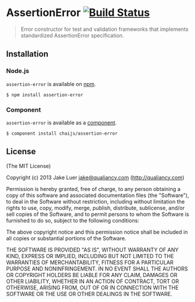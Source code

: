 # AssertionError [![Build Status](https://travis-ci.org/chaijs/assertion-error.svg?branch=master)](https://travis-ci.org/chaijs/assertion-error)

> Error constructor for test and validation frameworks that implements standardized AssertionError specification.

## Installation

### Node.js

`assertion-error` is available on [npm](http://npmjs.org).

    $ npm install assertion-error

### Component

`assertion-error` is available as a [component](https://github.com/component/component).

    $ component install chaijs/assertion-error

## License

(The MIT License)

Copyright (c) 2013 Jake Luer <jake@qualiancy.com> (http://qualiancy.com)

Permission is hereby granted, free of charge, to any person obtaining a copy
of this software and associated documentation files (the "Software"), to deal
in the Software without restriction, including without limitation the rights
to use, copy, modify, merge, publish, distribute, sublicense, and/or sell
copies of the Software, and to permit persons to whom the Software is
furnished to do so, subject to the following conditions:

The above copyright notice and this permission notice shall be included in
all copies or substantial portions of the Software.

THE SOFTWARE IS PROVIDED "AS IS", WITHOUT WARRANTY OF ANY KIND, EXPRESS OR
IMPLIED, INCLUDING BUT NOT LIMITED TO THE WARRANTIES OF MERCHANTABILITY,
FITNESS FOR A PARTICULAR PURPOSE AND NONINFRINGEMENT. IN NO EVENT SHALL THE
AUTHORS OR COPYRIGHT HOLDERS BE LIABLE FOR ANY CLAIM, DAMAGES OR OTHER
LIABILITY, WHETHER IN AN ACTION OF CONTRACT, TORT OR OTHERWISE, ARISING FROM,
OUT OF OR IN CONNECTION WITH THE SOFTWARE OR THE USE OR OTHER DEALINGS IN
THE SOFTWARE.
